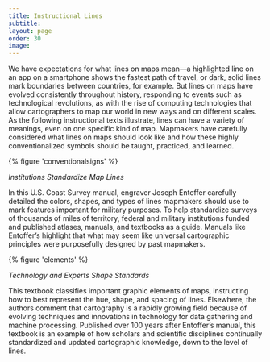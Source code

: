 ```yaml
---
title: Instructional Lines
subtitle: 
layout: page
order: 30
image: 
---
```

We have expectations for what lines on maps mean—a highlighted line on an app on a smartphone shows the fastest path of travel, or dark, solid lines mark boundaries between countries, for example. But lines on maps have evolved consistently throughout history, responding to events such as technological revolutions, as with the rise of computing technologies that allow cartographers to map our world in new ways and on different scales. As the following instructional texts illustrate, lines can have a variety of meanings, even on one specific kind of map. Mapmakers have carefully considered what lines on maps should look like and how these highly conventionalized symbols should be taught, practiced, and learned. 

{% figure 'conventionalsigns' %}

*Institutions Standardize Map Lines*

In this U.S. Coast Survey manual, engraver Joseph Entoffer carefully detailed the colors, shapes, and types of lines mapmakers should use to mark features important for military purposes. To help standardize surveys of thousands of miles of territory, federal and military institutions funded and published atlases, manuals, and textbooks as a guide. Manuals like Entoffer’s highlight that what may seem like universal cartographic principles were purposefully designed by past mapmakers. 


{% figure 'elements' %}

*Technology and Experts Shape Standards*

This textbook classifies important graphic elements of maps, instructing how to best represent the hue, shape, and spacing of lines. Elsewhere, the authors comment that cartography is a rapidly growing field because of evolving techniques and innovations in technology for data gathering and machine processing. Published over 100 years after Entoffer’s manual, this textbook is an example of how scholars and scientific disciplines continually standardized and updated cartographic knowledge, down to the level of lines. 



